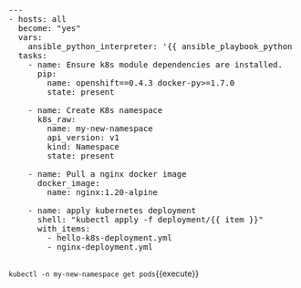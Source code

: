 <pre class="file"
 data-filename="./playbook.yml"
  data-target="replace">
---
- hosts: all
  become: "yes"
  vars:
    ansible_python_interpreter: '{{ ansible_playbook_python }}'
  tasks:
    - name: Ensure k8s module dependencies are installed.
      pip:
        name: openshift==0.4.3 docker-py>=1.7.0
        state: present

    - name: Create K8s namespace
      k8s_raw:
        name: my-new-namespace
        api_version: v1
        kind: Namespace
        state: present

    - name: Pull a nginx docker image
      docker_image:
        name: nginx:1.20-alpine

    - name: apply kubernetes deployment
      shell: "kubectl apply -f deployment/{{ item }}"
      with_items:
        - hello-k8s-deployment.yml
        - nginx-deployment.yml

</pre>

`kubectl -n my-new-namespace get pods`{{execute}}
